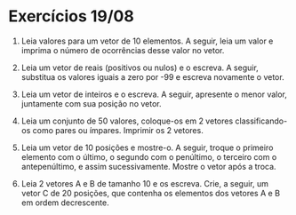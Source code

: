 # Exercícios 19/08

1. Leia valores para um vetor de 10 elementos. A seguir, leia um valor e imprima o número de ocorrências desse valor no vetor.

2. Leia um vetor de reais (positivos ou nulos) e o escreva. A seguir, substitua os valores iguais a zero por -99 e escreva novamente o vetor.
3. Leia um vetor de inteiros e o escreva. A seguir, apresente o menor valor, juntamente com sua posição no vetor.
4. Leia um conjunto de 50 valores, coloque-os em 2 vetores classificando-os como pares ou ímpares. Imprimir os 2 vetores.
5. Leia um vetor de 10 posições e mostre-o. A seguir, troque o primeiro
elemento com o último, o segundo com o penúltimo, o terceiro com o antepenúltimo, e assim sucessivamente. Mostre o vetor após a troca.
6. Leia 2 vetores A e B de tamanho 10 e os escreva. Crie, a seguir, um vetor C de 20 posições, que contenha os elementos dos vetores A e B em ordem decrescente.
